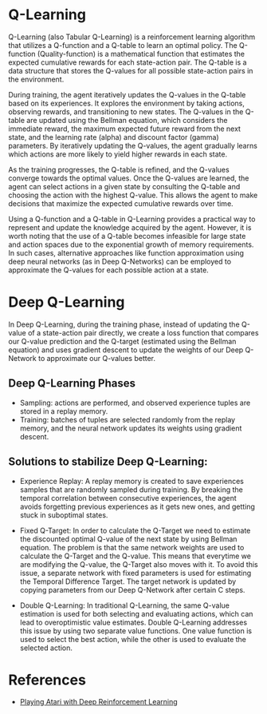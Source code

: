 # Q-Learning

Q-Learning (also Tabular Q-Learning) is a reinforcement learning algorithm that utilizes a Q-function and a Q-table to learn an optimal policy. The Q-function (Quality-function) is a mathematical function that estimates the expected cumulative rewards for each state-action pair. The Q-table is a data structure that stores the Q-values for all possible state-action pairs in the environment.

During training, the agent iteratively updates the Q-values in the Q-table based on its experiences. It explores the environment by taking actions, observing rewards, and transitioning to new states. The Q-values in the Q-table are updated using the Bellman equation, which considers the immediate reward, the maximum expected future reward from the next state, and the learning rate (alpha) and discount factor (gamma) parameters. By iteratively updating the Q-values, the agent gradually learns which actions are more likely to yield higher rewards in each state.

As the training progresses, the Q-table is refined, and the Q-values converge towards the optimal values. Once the Q-values are learned, the agent can select actions in a given state by consulting the Q-table and choosing the action with the highest Q-value. This allows the agent to make decisions that maximize the expected cumulative rewards over time.

Using a Q-function and a Q-table in Q-Learning provides a practical way to represent and update the knowledge acquired by the agent. However, it is worth noting that the use of a Q-table becomes infeasible for large state and action spaces due to the exponential growth of memory requirements. In such cases, alternative approaches like function approximation using deep neural networks (as in Deep Q-Networks) can be employed to approximate the Q-values for each possible action at a state.

# Deep Q-Learning

In Deep Q-Learning, during the training phase, instead of updating the Q-value of a state-action pair directly, we create a loss function that compares our Q-value prediction and the Q-target (estimated using the Bellman equation) and uses gradient descent to update the weights of our Deep Q-Network to approximate our Q-values better.

## Deep Q-Learning Phases

- Sampling: actions are performed, and observed experience tuples are stored in a replay memory.
- Training: batches of tuples are selected randomly from the replay memory, and the neural network updates its weights using gradient descent.

## Solutions to stabilize Deep Q-Learning:

- Experience Replay: A replay memory is created to save experiences samples that are randomly sampled during training. By breaking the temporal correlation between consecutive experiences, the agent avoids forgetting previous experiences as it gets new ones, and getting stuck in suboptimal states.

- Fixed Q-Target: In order to calculate the Q-Target we need to estimate the discounted optimal Q-value of the next state by using Bellman equation. The problem is that the same network weights are used to calculate the Q-Target and the Q-value. This means that everytime we are modifying the Q-value, the Q-Target also moves with it. To avoid this issue, a separate network with fixed parameters is used for estimating the Temporal Difference Target. The target network is updated by copying parameters from our Deep Q-Network after certain C steps.

- Double Q-Learning: In traditional Q-Learning, the same Q-value estimation is used for both selecting and evaluating actions, which can lead to overoptimistic value estimates. Double Q-Learning addresses this issue by using two separate value functions. One value function is used to select the best action, while the other is used to evaluate the selected action. 

# References
- [Playing Atari with Deep Reinforcement Learning](https://www.cs.toronto.edu/%7Evmnih/docs/dqn.pdf)
